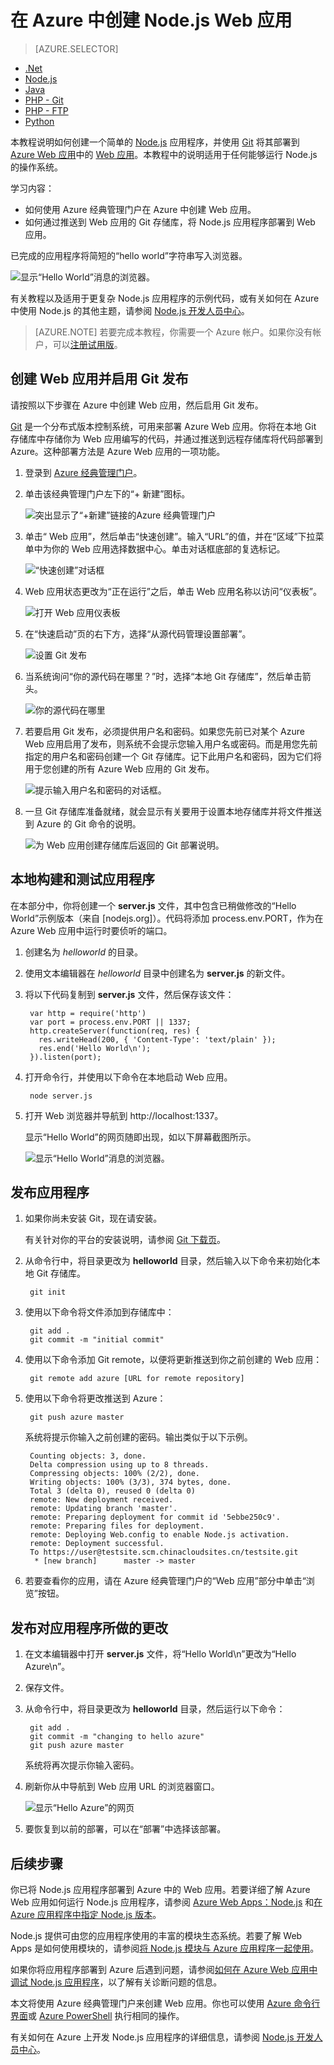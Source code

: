 <properties
	pageTitle="在 Azure 中创建 Node.js Web 应用 | Azure"
	description="学习如何将 Node.js 应用程序部署到 Azure 中的 Web 应用。"
	services="app-service\web"
	documentationCenter="nodejs"
	authors="rmcmurray"
	manager="wpickett"
	editor=""/>

<tags
	ms.service="app-service-web"
	ms.date="08/11/2016"
	wacn.date="09/30/2016"/>

# 在 Azure 中创建 Node.js Web 应用

> [AZURE.SELECTOR]
- [.Net](/documentation/articles/web-sites-dotnet-get-started/)
- [Node.js](/documentation/articles/web-sites-nodejs-develop-deploy-mac/)
- [Java](/documentation/articles/web-sites-java-get-started/)
- [PHP - Git](/documentation/articles/web-sites-php-mysql-deploy-use-git/)
- [PHP - FTP](/documentation/articles/web-sites-php-mysql-deploy-use-ftp/)
- [Python](/documentation/articles/web-sites-python-ptvs-django-mysql/)

本教程说明如何创建一个简单的 [Node.js](http://nodejs.org) 应用程序，并使用 [Git](http://git-scm.com) 将其部署到 [Azure Web 应用](/documentation/services/web-sites)中的 [Web 应用](/home/features/web-site)。本教程中的说明适用于任何能够运行 Node.js 的操作系统。

学习内容：

* 如何使用 Azure 经典管理门户在 Azure 中创建 Web 应用。
* 如何通过推送到 Web 应用的 Git 存储库，将 Node.js 应用程序部署到 Web 应用。

已完成的应用程序将简短的“hello world”字符串写入浏览器。

![显示“Hello World”消息的浏览器。][helloworld-completed]

有关教程以及适用于更复杂 Node.js 应用程序的示例代码，或有关如何在 Azure 中使用 Node.js 的其他主题，请参阅 [Node.js 开发人员中心](/develop/nodejs/)。

> [AZURE.NOTE]
若要完成本教程，你需要一个 Azure 帐户。如果你没有帐户，可以[注册试用版](/pricing/1rmb-trial/?WT.mc_id=A261C142F)。

## 创建 Web 应用并启用 Git 发布

请按照以下步骤在 Azure 中创建 Web 应用，然后启用 Git 发布。

[Git](http://git-scm.com/) 是一个分布式版本控制系统，可用来部署 Azure Web 应用。你将在本地 Git 存储库中存储你为 Web 应用编写的代码，并通过推送到远程存储库将代码部署到 Azure。这种部署方法是 Azure Web 应用的一项功能。

1. 登录到 [Azure 经典管理门户]。

2. 单击该经典管理门户左下的“+ 新建”图标。

    ![突出显示了“+新建”链接的Azure 经典管理门户][portal-new-website]

3. 单击“ Web 应用”，然后单击“快速创建”。输入“URL”的值，并在“区域”下拉菜单中为你的 Web 应用选择数据中心。单击对话框底部的复选标记。

    ![“快速创建”对话框][portal-quick-create]

4. Web 应用状态更改为“正在运行”之后，单击 Web 应用名称以访问“仪表板”。

	![打开 Web 应用仪表板][go-to-dashboard]

6. 在“快速启动”页的右下方，选择“从源代码管理设置部署”。

	![设置 Git 发布][setup-git-publishing]

6. 当系统询问“你的源代码在哪里？”时，选择“本地 Git 存储库”，然后单击箭头。

	![你的源代码在哪里][where-is-code]

7. 若要启用 Git 发布，必须提供用户名和密码。如果您先前已对某个 Azure Web 应用启用了发布，则系统不会提示您输入用户名或密码。而是用您先前指定的用户名和密码创建一个 Git 存储库。记下此用户名和密码，因为它们将用于您创建的所有 Azure Web 应用的 Git 发布。

	![提示输入用户名和密码的对话框。][portal-git-username-password]

8. 一旦 Git 存储库准备就绪，就会显示有关要用于设置本地存储库并将文件推送到 Azure 的 Git 命令的说明。

	![为 Web 应用创建存储库后返回的 Git 部署说明。][git-instructions]

## 本地构建和测试应用程序

在本部分中，你将创建一个 **server.js** 文件，其中包含已稍做修改的“Hello World”示例版本（来自 [nodejs.org]）。代码将添加 process.env.PORT，作为在 Azure Web 应用中运行时要侦听的端口。

1. 创建名为 *helloworld* 的目录。

2. 使用文本编辑器在 *helloworld* 目录中创建名为 **server.js** 的新文件。

2. 将以下代码复制到 **server.js** 文件，然后保存该文件：

        var http = require('http')
        var port = process.env.PORT || 1337;
        http.createServer(function(req, res) {
          res.writeHead(200, { 'Content-Type': 'text/plain' });
          res.end('Hello World\n');
        }).listen(port);

3. 打开命令行，并使用以下命令在本地启动 Web 应用。

        node server.js

4. 打开 Web 浏览器并导航到 http://localhost:1337。

	显示“Hello World”的网页随即出现，如以下屏幕截图所示。

    ![显示“Hello World”消息的浏览器。][helloworld-localhost]

## 发布应用程序

1. 如果你尚未安装 Git，现在请安装。

	有关针对你的平台的安装说明，请参阅 [Git 下载页](http://git-scm.com/download)。

1. 从命令行中，将目录更改为 **helloworld** 目录，然后输入以下命令来初始化本地 Git 存储库。

		git init


2. 使用以下命令将文件添加到存储库中：

		git add .
		git commit -m "initial commit"

3. 使用以下命令添加 Git remote，以便将更新推送到你之前创建的 Web 应用：

		git remote add azure [URL for remote repository]

4. 使用以下命令将更改推送到 Azure：

		git push azure master

	系统将提示你输入之前创建的密码。输出类似于以下示例。

		Counting objects: 3, done.
		Delta compression using up to 8 threads.
		Compressing objects: 100% (2/2), done.
		Writing objects: 100% (3/3), 374 bytes, done.
		Total 3 (delta 0), reused 0 (delta 0)
		remote: New deployment received.
		remote: Updating branch 'master'.
		remote: Preparing deployment for commit id '5ebbe250c9'.
		remote: Preparing files for deployment.
		remote: Deploying Web.config to enable Node.js activation.
		remote: Deployment successful.
		To https://user@testsite.scm.chinacloudsites.cn/testsite.git
		 * [new branch]      master -> master

5. 若要查看你的应用，请在 Azure 经典管理门户的“Web 应用”部分中单击“浏览”按钮。

## 发布对应用程序所做的更改

1. 在文本编辑器中打开 **server.js** 文件，将“Hello World\\n”更改为“Hello Azure\\n”。 

2. 保存文件。

2. 从命令行中，将目录更改为 **helloworld** 目录，然后运行以下命令：

		git add .
		git commit -m "changing to hello azure"
		git push azure master

	系统将再次提示你输入密码。

3. 刷新你从中导航到 Web 应用 URL 的浏览器窗口。

	![显示“Hello Azure”的网页][helloworld-completed]
4. 要恢复到以前的部署，可以在“部署”中选择该部署。

## 后续步骤

你已将 Node.js 应用程序部署到 Azure 中的 Web 应用。若要详细了解 Azure Web 应用如何运行 Node.js 应用程序，请参阅 [Azure Web Apps：Node.js](http://blogs.msdn.com/b/silverlining/archive/2012/06/14/windows-azure-websites-node-js.aspx) 和[在 Azure 应用程序中指定 Node.js 版本](/documentation/articles/nodejs-specify-node-version-azure-apps/)。

Node.js 提供可由您的应用程序使用的丰富的模块生态系统。若要了解 Web Apps 是如何使用模块的，请参阅[将 Node.js 模块与 Azure 应用程序一起使用](/documentation/articles/nodejs-use-node-modules-azure-apps/)。

如果你将应用程序部署到 Azure 后遇到问题，请参阅[如何在 Azure Web 应用中调试 Node.js 应用程序](/documentation/articles/web-sites-nodejs-debug/)，以了解有关诊断问题的信息。

本文将使用 Azure 经典管理门户来创建 Web 应用。你也可以使用 [Azure 命令行界面](/documentation/articles/xplat-cli-install/)或 [Azure PowerShell](/documentation/articles/powershell-install-configure/) 执行相同的操作。

有关如何在 Azure 上开发 Node.js 应用程序的详细信息，请参阅 [Node.js 开发人员中心](/develop/nodejs/)。

[Azure 经典管理门户]: http://manage.windowsazure.cn
[Azure Command-Line Tools for Mac and Linux]: /documentation/articles/xplat-cli-install/
[Azure PowerShell]: /documentation/articles/powershell-install-configure/
[portal-new-website]: ./media/web-sites-nodejs-develop-deploy-mac/plus-new.png
[portal-git-username-password]: ./media/web-sites-nodejs-develop-deploy-mac/git-deployment-credentials.png
[git-instructions]: ./media/web-sites-nodejs-develop-deploy-mac/git-instructions.png
[git-deployments-first]: ./media/web-sites-nodejs-develop-deploy-mac/git_deployments_first.png
[git-deployments-second]: ./media/web-sites-nodejs-develop-deploy-mac/git_deployments_second.png
[where-is-code]: ./media/web-sites-nodejs-develop-deploy-mac/where_is_code.png
[helloworld-completed]: ./media/web-sites-nodejs-develop-deploy-mac/helloazure.png
[helloworld-localhost]: ./media/web-sites-nodejs-develop-deploy-mac/helloworldlocal.png
[portal-quick-create]: ./media/web-sites-nodejs-develop-deploy-mac/create-quick-website.png
[portal-quick-create2]: ./media/web-sites-nodejs-develop-deploy-mac/create-quick-website2.png
[setup-git-publishing]: ./media/web-sites-nodejs-develop-deploy-mac/setup_git_publishing.png
[go-to-dashboard]: ./media/web-sites-nodejs-develop-deploy-mac/go_to_dashboard.png
[deployment-part]: ./media/web-sites-nodejs-develop-deploy-mac/deployment-part.png
[deployment-credentials]: ./media/web-sites-nodejs-develop-deploy-mac/deployment-credentials.png
[git-url]: ./media/web-sites-nodejs-develop-deploy-mac/git-url.png

<!---HONumber=Mooncake_0215_2016-->